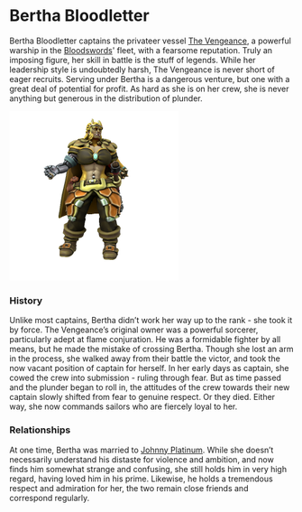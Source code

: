 # Bertha Bloodletter
Bertha Bloodletter captains the privateer vessel [The Vengeance](../../Organisations/Bloodswords/Ships/The%20Vengeance.md), a powerful warship in the [Bloodswords](../../Organisations/Bloodswords/Bloodswords.md)' fleet, with a fearsome reputation. Truly an imposing figure, her skill in battle is the stuff of legends. While her leadership style is undoubtedly harsh, The Vengeance is never short of eager recruits. Serving under Bertha is a dangerous venture, but one with a great deal of potential for profit. As hard as she is on her crew, she is never anything but generous in the distribution of plunder.

![](BerthaBloodletter.png)

### History

Unlike most captains, Bertha didn’t work her way up to the rank - she took it by force. The Vengeance’s original owner was a powerful sorcerer, particularly adept at flame conjuration. He was a formidable fighter by all means, but he made the mistake of crossing Bertha. Though she lost an arm in the process, she walked away from their battle the victor, and took the now vacant position of captain for herself. In her early days as captain, she cowed the crew into submission - ruling through fear. But as time passed and the plunder began to roll in, the attitudes of the crew towards their new captain slowly shifted from fear to genuine respect. Or they died. Either way, she now commands sailors who are fiercely loyal to her.

### Relationships

At one time, Bertha was married to [Johnny Platinum](https://cobalt-sea.fandom.com/wiki/Johnny_Platinum "Johnny Platinum"). While she doesn’t necessarily understand his distaste for violence and ambition, and now finds him somewhat strange and confusing, she still holds him in very high regard, having loved him in his prime. Likewise, he holds a tremendous respect and admiration for her, the two remain close friends and correspond regularly.